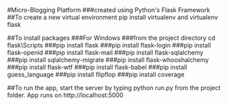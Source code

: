 #Micro-Blogging Platform
###created using Python's Flask Framework
##To create a new virtual environment pip install virtualenv and virtualenv flask

##To install packages
###For Windows
###from the project directory cd flask\Scripts
###pip install flask
###pip install flask-login
###pip install flask-openid
###pip install flask-mail
###pip install flask-sqlalchemy
###pip install sqlalchemy-migrate
###pip install flask-whooshalchemy
###pip install flask-wtf
###pip install flask-babel
###pip install guess_language
###pip install flipflop
###pip install coverage

##To run the app, start the server by typing python run.py from the project folder. App runs on http://localhost:5000
